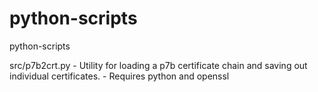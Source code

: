 python-scripts
==============

python-scripts

src/p7b2crt.py
	- Utility for loading a p7b certificate chain and saving out individual certificates.
		- Requires python and openssl